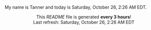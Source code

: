 My name is Tanner and today is Saturday, October 26, 2:26 AM EDT.

<p align="center">This <i>README</i> file is generated <b>every 3 hours</b>!</br>Last refresh: Saturday, October 26, 2:26 AM EDT<br /></p>
